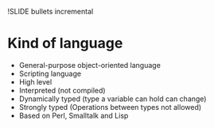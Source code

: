 !SLIDE bullets incremental

# **Kind of language**

* General-purpose object-oriented language
* Scripting language
* High level
* Interpreted <span class='small'>(not compiled)</span>
* Dynamically typed <span class='small'>(type a variable can hold can change)</span>
* Strongly typed <span class='small'>(Operations between types not allowed)</span>
* Based on Perl, Smalltalk and Lisp
